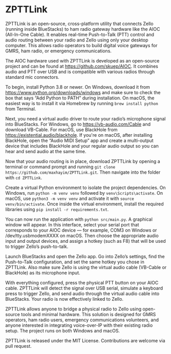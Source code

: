 # ZPTTLink

ZPTTLink is an open-source, cross-platform utility that connects Zello (running inside BlueStacks) to ham radio gateway hardware like the AIOC (All-In-One Cable). It enables real-time Push-to-Talk (PTT) control and audio routing between your radio and Zello using only your desktop computer. This allows radio operators to build digital voice gateways for GMRS, ham radio, or emergency communications.

The AIOC hardware used with ZPTTLink is developed as an open-source project and can be found at https://github.com/skuep/AIOC. It combines audio and PTT over USB and is compatible with various radios through standard mic connectors.

To begin, install Python 3.8 or newer. On Windows, download it from https://www.python.org/downloads/windows and make sure to check the box that says “Add Python to PATH” during installation. On macOS, the easiest way is to install it via Homebrew by running `brew install python` from Terminal.

Next, you need a virtual audio driver to route your radio’s microphone signal into BlueStacks. For Windows, go to https://vb-audio.com/Cable and download VB-Cable. For macOS, use BlackHole from https://existential.audio/blackhole. If you're on macOS, after installing BlackHole, open the “Audio MIDI Setup” app and create a multi-output device that includes BlackHole and your regular audio output so you can hear and send audio at the same time.

Now that your audio routing is in place, download ZPTTLink by opening a terminal or command prompt and running `git clone https://github.com/maxhayim/ZPTTLink.git`. Then navigate into the folder with `cd ZPTTLink`.

Create a virtual Python environment to isolate the project dependencies. On Windows, run `python -m venv venv` followed by `venv\Scripts\activate`. On macOS, use `python3 -m venv venv` and activate it with `source venv/bin/activate`. Once inside the virtual environment, install the required libraries using `pip install -r requirements.txt`.

You can now run the application with `python src/main.py`. A graphical window will appear. In this interface, select your serial port that corresponds to your AIOC device — for example, COM3 on Windows or /dev/tty.usbmodemXXXX on macOS. Then choose the appropriate audio input and output devices, and assign a hotkey (such as F8) that will be used to trigger Zello’s push-to-talk.

Launch BlueStacks and open the Zello app. Go into Zello’s settings, find the Push-to-Talk configuration, and set the same hotkey you chose in ZPTTLink. Also make sure Zello is using the virtual audio cable (VB-Cable or BlackHole) as its microphone input.

With everything configured, press the physical PTT button on your AIOC cable. ZPTTLink will detect the signal over USB serial, simulate a keyboard press to trigger Zello, and send audio through the virtual audio cable into BlueStacks. Your radio is now effectively linked to Zello.

ZPTTLink allows anyone to bridge a physical radio to Zello using open-source tools and minimal hardware. This solution is designed for GMRS operators, ham radio users, emergency communications volunteers, and anyone interested in integrating voice-over-IP with their existing radio setup. The project runs on both Windows and macOS.

ZPTTLink is released under the MIT License. Contributions are welcome via pull request.


